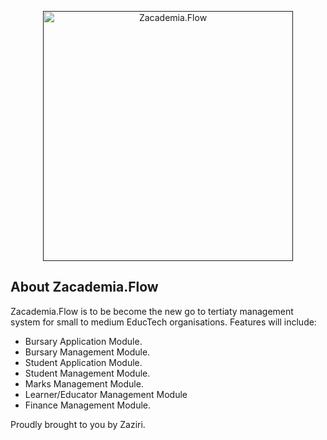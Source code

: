 <p align="center"><a href="" target="_blank"><img src="" width="400" alt="Zacademia.Flow"></a></p>

## About Zacademia.Flow

Zacademia.Flow is to be become the new go to tertiaty management system for small to medium EducTech organisations. Features will include:

- Bursary Application Module.
- Bursary Management Module.
- Student Application Module.
- Student Management Module.
- Marks Management Module.
- Learner/Educator Management Module
- Finance Management Module.

Proudly brought to you by Zaziri.

